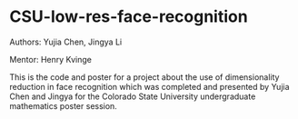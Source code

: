 # CSU-low-res-face-recognition

Authors: Yujia Chen, Jingya Li

Mentor: Henry Kvinge

This is the code and poster for a project about the use of dimensionality reduction in face recognition which was completed and presented by Yujia Chen and Jingya for the Colorado State University undergraduate mathematics poster session. 
